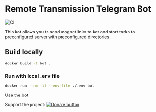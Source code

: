 # Remote Transmission Telegram Bot

![CI](https://github.com/red-avtovo/r_trans_bot_rs/workflows/CI/badge.svg)

This bot allows you to send magnet links to bot and start tasks to preconfigured server with preconfigured directories

## Build locally

```bash
docker build -t bot .
```

### Run with local .env file

```bash
docker run --rm -it --env-file ./.env bot
```

[Use the bot](https://t.me/RTransBot)

Support the project: [![Donate button](https://www.paypalobjects.com/en_US/DK/i/btn/btn_donateCC_LG.gif)](https://www.paypal.com/cgi-bin/webscr?cmd=_s-xclick&hosted_button_id=H337RKJSC4YG4&source=url)
